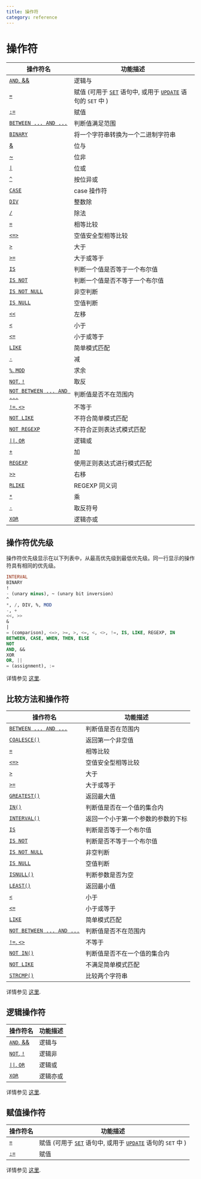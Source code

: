 ```yaml
---
title: 操作符
category: reference
---
```


# 操作符

| 操作符名                                                                                                                | 功能描述                                                                                                                                                              |
| ------------------------------------------------------------------------------------------------------------------- | ----------------------------------------------------------------------------------------------------------------------------------------------------------------- |
| [`AND`, &&](https://dev.mysql.com/doc/refman/5.7/en/logical-operators.html#operator_and)                            | 逻辑与                                                                                                                                                               |
| [`=`](https://dev.mysql.com/doc/refman/5.7/en/assignment-operators.html#operator_assign-equal)                      | 赋值 (可用于 [`SET`](https://dev.mysql.com/doc/refman/5.7/en/set-variable.html) 语句中, 或用于 [`UPDATE`](https://dev.mysql.com/doc/refman/5.7/en/update.html) 语句的 `SET` 中 ) |
| [`:=`](https://dev.mysql.com/doc/refman/5.7/en/assignment-operators.html#operator_assign-value)                     | 赋值                                                                                                                                                                |
| [`BETWEEN ... AND ...`](https://dev.mysql.com/doc/refman/5.7/en/comparison-operators.html#operator_between)         | 判断值满足范围                                                                                                                                                           |
| [`BINARY`](https://dev.mysql.com/doc/refman/5.7/en/cast-functions.html#operator_binary)                             | 将一个字符串转换为一个二进制字符串                                                                                                                                                 |
| [&](https://dev.mysql.com/doc/refman/5.7/en/bit-functions.html#operator_bitwise-and)                                | 位与                                                                                                                                                                |
| [~](https://dev.mysql.com/doc/refman/5.7/en/bit-functions.html#operator_bitwise-invert)                             | 位非                                                                                                                                                                |
| [`\|`](https://dev.mysql.com/doc/refman/5.7/en/bit-functions.html#operator_bitwise-or)                             | 位或                                                                                                                                                                |
| [`^`](https://dev.mysql.com/doc/refman/5.7/en/bit-functions.html#operator_bitwise-xor)                              | 按位异或                                                                                                                                                              |
| [`CASE`](https://dev.mysql.com/doc/refman/5.7/en/control-flow-functions.html#operator_case)                         | case 操作符                                                                                                                                                          |
| [`DIV`](https://dev.mysql.com/doc/refman/5.7/en/arithmetic-functions.html#operator_div)                             | 整数除                                                                                                                                                               |
| [`/`](https://dev.mysql.com/doc/refman/5.7/en/arithmetic-functions.html#operator_divide)                            | 除法                                                                                                                                                                |
| [`=`](https://dev.mysql.com/doc/refman/5.7/en/comparison-operators.html#operator_equal)                             | 相等比较                                                                                                                                                              |
| [`<=>`](https://dev.mysql.com/doc/refman/5.7/en/comparison-operators.html#operator_equal-to)                  | 空值安全型相等比较                                                                                                                                                         |
| [`>`](https://dev.mysql.com/doc/refman/5.7/en/comparison-operators.html#operator_greater-than)                   | 大于                                                                                                                                                                |
| [`>=`](https://dev.mysql.com/doc/refman/5.7/en/comparison-operators.html#operator_greater-than-or-equal)         | 大于或等于                                                                                                                                                             |
| [`IS`](https://dev.mysql.com/doc/refman/5.7/en/comparison-operators.html#operator_is)                               | 判断一个值是否等于一个布尔值                                                                                                                                                    |
| [`IS NOT`](https://dev.mysql.com/doc/refman/5.7/en/comparison-operators.html#operator_is-not)                       | 判断一个值是否不等于一个布尔值                                                                                                                                                   |
| [`IS NOT NULL`](https://dev.mysql.com/doc/refman/5.7/en/comparison-operators.html#operator_is-not-null)             | 非空判断                                                                                                                                                              |
| [`IS NULL`](https://dev.mysql.com/doc/refman/5.7/en/comparison-operators.html#operator_is-null)                     | 空值判断                                                                                                                                                              |
| [`<<`](https://dev.mysql.com/doc/refman/5.7/en/bit-functions.html#operator_left-shift)                        | 左移                                                                                                                                                                |
| [`<`](https://dev.mysql.com/doc/refman/5.7/en/comparison-operators.html#operator_less-than)                      | 小于                                                                                                                                                                |
| [`<=`](https://dev.mysql.com/doc/refman/5.7/en/comparison-operators.html#operator_less-than-or-equal)            | 小于或等于                                                                                                                                                             |
| [`LIKE`](https://dev.mysql.com/doc/refman/5.7/en/string-comparison-functions.html#operator_like)                    | 简单模式匹配                                                                                                                                                            |
| [`-`](https://dev.mysql.com/doc/refman/5.7/en/arithmetic-functions.html#operator_minus)                             | 减                                                                                                                                                                 |
| [`%`, `MOD`](https://dev.mysql.com/doc/refman/5.7/en/arithmetic-functions.html#operator_mod)                        | 求余                                                                                                                                                                |
| [`NOT`, `!`](https://dev.mysql.com/doc/refman/5.7/en/logical-operators.html#operator_not)                           | 取反                                                                                                                                                                |
| [`NOT BETWEEN ... AND ...`](https://dev.mysql.com/doc/refman/5.7/en/comparison-operators.html#operator_not-between) | 判断值是否不在范围内                                                                                                                                                        |
| [`!=`, `<>`](https://dev.mysql.com/doc/refman/5.7/en/comparison-operators.html#operator_not-equal)            | 不等于                                                                                                                                                               |
| [`NOT LIKE`](https://dev.mysql.com/doc/refman/5.7/en/string-comparison-functions.html#operator_not-like)            | 不符合简单模式匹配                                                                                                                                                         |
| [`NOT REGEXP`](https://dev.mysql.com/doc/refman/5.7/en/regexp.html#operator_not-regexp)                             | 不符合正则表达式模式匹配                                                                                                                                                      |
| [`\|\|`, `OR`](https://dev.mysql.com/doc/refman/5.7/en/logical-operators.html#operator_or)                        | 逻辑或                                                                                                                                                               |
| [`+`](https://dev.mysql.com/doc/refman/5.7/en/arithmetic-functions.html#operator_plus)                              | 加                                                                                                                                                                 |
| [`REGEXP`](https://dev.mysql.com/doc/refman/5.7/en/regexp.html#operator_regexp)                                     | 使用正则表达式进行模式匹配                                                                                                                                                     |
| [`>>`](https://dev.mysql.com/doc/refman/5.7/en/bit-functions.html#operator_right-shift)                       | 右移                                                                                                                                                                |
| [`RLIKE`](https://dev.mysql.com/doc/refman/5.7/en/regexp.html#operator_regexp)                                      | REGEXP 同义词                                                                                                                                                        |
| [`*`](https://dev.mysql.com/doc/refman/5.7/en/arithmetic-functions.html#operator_times)                             | 乘                                                                                                                                                                 |
| [`-`](https://dev.mysql.com/doc/refman/5.7/en/arithmetic-functions.html#operator_unary-minus)                       | 取反符号                                                                                                                                                              |
| [`XOR`](https://dev.mysql.com/doc/refman/5.7/en/logical-operators.html#operator_xor)                                | 逻辑亦或                                                                                                                                                              |

## 操作符优先级

操作符优先级显示在以下列表中，从最高优先级到最低优先级。同一行显示的操作符具有相同的优先级。

```sql
INTERVAL
BINARY
!
- (unary minus), ~ (unary bit inversion)
^
*, /, DIV, %, MOD
-, +
<<, >>
&
|
= (comparison), <=>, >=, >, <=, <, <>, !=, IS, LIKE, REGEXP, IN
BETWEEN, CASE, WHEN, THEN, ELSE
NOT
AND, &&
XOR
OR, ||
= (assignment), :=
```

详情参见 [这里](https://dev.mysql.com/doc/refman/5.7/en/operator-precedence.html).

## 比较方法和操作符

| 操作符名                                                                                                                | 功能描述              |
| ------------------------------------------------------------------------------------------------------------------- | ----------------- |
| [`BETWEEN ... AND ...`](https://dev.mysql.com/doc/refman/5.7/en/comparison-operators.html#operator_between)         | 判断值是否在范围内         |
| [`COALESCE()`](https://dev.mysql.com/doc/refman/5.7/en/comparison-operators.html#function_coalesce)                 | 返回第一个非空值          |
| [`=`](https://dev.mysql.com/doc/refman/5.7/en/comparison-operators.html#operator_equal)                             | 相等比较              |
| [`<=>`](https://dev.mysql.com/doc/refman/5.7/en/comparison-operators.html#operator_equal-to)                  | 空值安全型相等比较         |
| [`>`](https://dev.mysql.com/doc/refman/5.7/en/comparison-operators.html#operator_greater-than)                   | 大于                |
| [`>=`](https://dev.mysql.com/doc/refman/5.7/en/comparison-operators.html#operator_greater-than-or-equal)         | 大于或等于             |
| [`GREATEST()`](https://dev.mysql.com/doc/refman/5.7/en/comparison-operators.html#function_greatest)                 | 返回最大值             |
| [`IN()`](https://dev.mysql.com/doc/refman/5.7/en/comparison-operators.html#function_in)                             | 判断值是否在一个值的集合内     |
| [`INTERVAL()`](https://dev.mysql.com/doc/refman/5.7/en/comparison-operators.html#function_interval)                 | 返回一个小于第一个参数的参数的下标 |
| [`IS`](https://dev.mysql.com/doc/refman/5.7/en/comparison-operators.html#operator_is)                               | 判断是否等于一个布尔值       |
| [`IS NOT`](https://dev.mysql.com/doc/refman/5.7/en/comparison-operators.html#operator_is-not)                       | 判断是否不等于一个布尔值      |
| [`IS NOT NULL`](https://dev.mysql.com/doc/refman/5.7/en/comparison-operators.html#operator_is-not-null)             | 非空判断              |
| [`IS NULL`](https://dev.mysql.com/doc/refman/5.7/en/comparison-operators.html#operator_is-null)                     | 空值判断              |
| [`ISNULL()`](https://dev.mysql.com/doc/refman/5.7/en/comparison-operators.html#function_isnull)                     | 判断参数是否为空          |
| [`LEAST()`](https://dev.mysql.com/doc/refman/5.7/en/comparison-operators.html#function_least)                       | 返回最小值             |
| [`<`](https://dev.mysql.com/doc/refman/5.7/en/comparison-operators.html#operator_less-than)                      | 小于                |
| [`<=`](https://dev.mysql.com/doc/refman/5.7/en/comparison-operators.html#operator_less-than-or-equal)            | 小于或等于             |
| [`LIKE`](https://dev.mysql.com/doc/refman/5.7/en/string-comparison-functions.html#operator_like)                    | 简单模式匹配            |
| [`NOT BETWEEN ... AND ...`](https://dev.mysql.com/doc/refman/5.7/en/comparison-operators.html#operator_not-between) | 判断值是否不在范围内        |
| [`!=`, `<>`](https://dev.mysql.com/doc/refman/5.7/en/comparison-operators.html#operator_not-equal)            | 不等于               |
| [`NOT IN()`](https://dev.mysql.com/doc/refman/5.7/en/comparison-operators.html#function_not-in)                     | 判断值是否不在一个值的集合内    |
| [`NOT LIKE`](https://dev.mysql.com/doc/refman/5.7/en/string-comparison-functions.html#operator_not-like)            | 不满足简单模式匹配         |
| [`STRCMP()`](https://dev.mysql.com/doc/refman/5.7/en/string-comparison-functions.html#function_strcmp)              | 比较两个字符串           |

详情参见 [这里](https://dev.mysql.com/doc/refman/5.7/en/comparison-operators.html).

## 逻辑操作符

| 操作符名                                                                                         | 功能描述 |
| -------------------------------------------------------------------------------------------- | ---- |
| [`AND`, &&](https://dev.mysql.com/doc/refman/5.7/en/logical-operators.html#operator_and)     | 逻辑与  |
| [`NOT`, `!`](https://dev.mysql.com/doc/refman/5.7/en/logical-operators.html#operator_not)    | 逻辑非  |
| [`\|\|`, `OR`](https://dev.mysql.com/doc/refman/5.7/en/logical-operators.html#operator_or) | 逻辑或  |
| [`XOR`](https://dev.mysql.com/doc/refman/5.7/en/logical-operators.html#operator_xor)         | 逻辑亦或 |

详情参见 [这里](https://dev.mysql.com/doc/refman/5.7/en/group-by-handling.html).

## 赋值操作符

| 操作符名                                                                                            | 功能描述                                                                                                                                                              |
| ----------------------------------------------------------------------------------------------- | ----------------------------------------------------------------------------------------------------------------------------------------------------------------- |
| [`=`](https://dev.mysql.com/doc/refman/5.7/en/assignment-operators.html#operator_assign-equal)  | 赋值 (可用于 [`SET`](https://dev.mysql.com/doc/refman/5.7/en/set-variable.html) 语句中, 或用于 [`UPDATE`](https://dev.mysql.com/doc/refman/5.7/en/update.html) 语句的 `SET` 中 ) |
| [`:=`](https://dev.mysql.com/doc/refman/5.7/en/assignment-operators.html#operator_assign-value) | 赋值                                                                                                                                                                |

详情参见 [这里](https://dev.mysql.com/doc/refman/5.7/en/group-by-functional-dependence.html).
